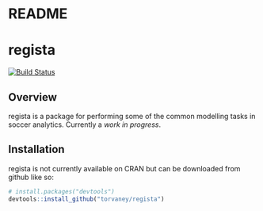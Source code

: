 README
================

<!-- README.md is generated from README.Rmd. Please edit that file -->
regista
=======

[![Build Status](https://travis-ci.org/torvaney/regista?branch=master)](https://travis-ci.org/torvaney/regista)

Overview
--------

regista is a package for performing some of the common modelling tasks in soccer analytics. Currently a *work in progress*.

Installation
------------

regista is not currently available on CRAN but can be downloaded from github like so:

``` r
# install.packages("devtools")
devtools::install_github("torvaney/regista")
```
